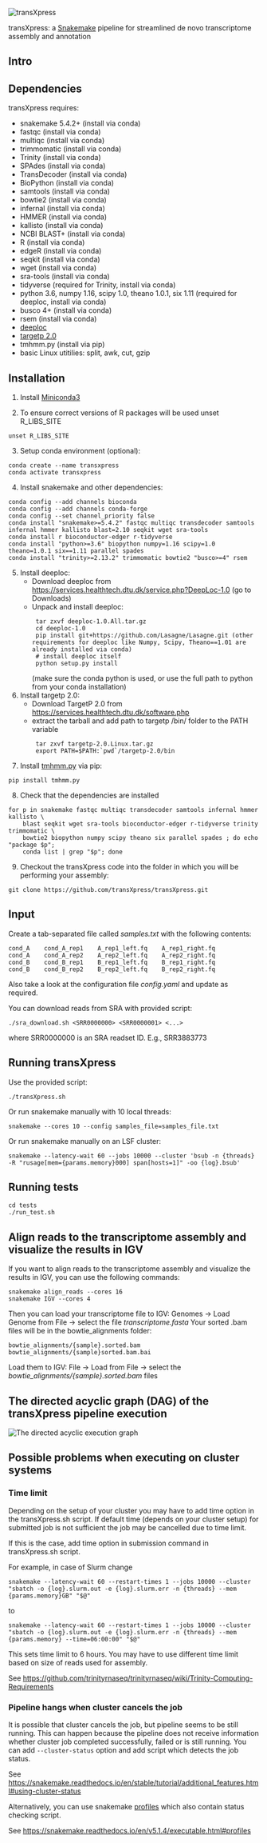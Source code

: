 ![transXpress](logo/Transxpress_Logo_RGB.png)

transXpress: a [Snakemake](https://snakemake.readthedocs.io/en/stable/) pipeline for streamlined de novo transcriptome assembly and annotation

## Intro

## Dependencies

transXpress requires:
* snakemake 5.4.2+ (install via conda)
* fastqc (install via conda)
* multiqc (install via conda)
* trimmomatic (install via conda)
* Trinity (install via conda)
* SPAdes (install via conda)
* TransDecoder (install via conda)
* BioPython (install via conda)
* samtools (install via conda)
* bowtie2 (install via conda)
* infernal (install via conda)
* HMMER (install via conda)
* kallisto (install via conda)
* NCBI BLAST+ (install via conda)
* R (install via conda)
* edgeR (install via conda)
* seqkit (install via conda)
* wget (install via conda)
* sra-tools (install via conda)
* tidyverse (required for Trinity, install via conda)
* python 3.6, numpy 1.16, scipy 1.0, theano 1.0.1, six 1.11 (required for deeploc, install via conda)
* busco 4+ (install via conda)
* rsem (install via conda)
* [deeploc](https://services.healthtech.dtu.dk/service.php?DeepLoc-1.0)
* [targetp 2.0](http://www.cbs.dtu.dk/services/TargetP/)
* tmhmm.py (install via pip)
* basic Linux utitilies: split, awk, cut, gzip

## Installation

1. Install [Miniconda3](https://conda.io/en/latest/miniconda.html)

2. To ensure correct versions of R packages will be used unset R_LIBS_SITE
~~~~
unset R_LIBS_SITE
~~~~

3. Setup conda environment (optional):
~~~~
conda create --name transxpress
conda activate transxpress
~~~~

4. Install snakemake and other dependencies:  
~~~~
conda config --add channels bioconda
conda config --add channels conda-forge
conda config --set channel_priority false
conda install "snakemake>=5.4.2" fastqc multiqc transdecoder samtools infernal hmmer kallisto blast=2.10 seqkit wget sra-tools
conda install r bioconductor-edger r-tidyverse
conda install "python>=3.6" biopython numpy=1.16 scipy=1.0 theano=1.0.1 six==1.11 parallel spades
conda install "trinity>=2.13.2" trimmomatic bowtie2 "busco>=4" rsem
~~~~

5. Install deeploc:
      * Download deeploc from https://services.healthtech.dtu.dk/service.php?DeepLoc-1.0 (go to Downloads)
      * Unpack and install deeploc:
        ~~~~
         tar zxvf deeploc-1.0.All.tar.gz
         cd deeploc-1.0
         pip install git+https://github.com/Lasagne/Lasagne.git (other requirements for deeploc like Numpy, Scipy, Theano==1.01 are already installed via conda)
         # install deeploc itself
         python setup.py install
        ~~~~
        (make sure the conda python is used, or use the full path to python from your conda installation)
6. Install targetp 2.0:
      * Download TargetP 2.0 from https://services.healthtech.dtu.dk/software.php
      * extract the tarball and add path to targetp /bin/ folder to the PATH variable
        ~~~~
         tar zxvf targetp-2.0.Linux.tar.gz
         export PATH=$PATH:`pwd`/targetp-2.0/bin
        ~~~~
7. Install [tmhmm.py](https://github.com/dansondergaard/tmhmm.py) via pip:
~~~~
pip install tmhmm.py
~~~~

8. Check that the dependencies are installed
~~~~
for p in snakemake fastqc multiqc transdecoder samtools infernal hmmer kallisto \
    blast seqkit wget sra-tools bioconductor-edger r-tidyverse trinity trimmomatic \
    bowtie2 biopython numpy scipy theano six parallel spades ; do echo "package $p";
    conda list | grep "$p"; done
~~~~

9. Checkout the transXpress code into the folder in which you will be performing your assembly:
~~~~
git clone https://github.com/transXpress/transXpress.git
~~~~

## Input

Create a tab-separated file called *samples.txt* with the following contents:
~~~
cond_A    cond_A_rep1    A_rep1_left.fq    A_rep1_right.fq
cond_A    cond_A_rep2    A_rep2_left.fq    A_rep2_right.fq
cond_B    cond_B_rep1    B_rep1_left.fq    B_rep1_right.fq
cond_B    cond_B_rep2    B_rep2_left.fq    B_rep2_right.fq
~~~

Also take a look at the configuration file *config.yaml* and update as required.

You can download reads from SRA with provided script:
~~~~
./sra_download.sh <SRR0000000> <SRR0000001> <...>
~~~~
where SRR0000000 is an SRA readset ID. E.g., SRR3883773
## Running transXpress

Use the provided script:
~~~~
./transXpress.sh
~~~~

Or run snakemake manually with 10 local threads:
~~~~
snakemake --cores 10 --config samples_file=samples_file.txt
~~~~

Or run snakemake manually on an LSF cluster:
~~~~
snakemake --latency-wait 60 --jobs 10000 --cluster 'bsub -n {threads} -R "rusage[mem={params.memory}000] span[hosts=1]" -oo {log}.bsub'
~~~~

## Running tests
~~~~
cd tests
./run_test.sh
~~~~

## Align reads to the transcriptome assembly and visualize the results in IGV
If you want to align reads to the transcriptome assembly and visualize the results in IGV, you can use the following commands:
~~~~
snakemake align_reads --cores 16 
snakemake IGV --cores 4
~~~~

Then you can load your transcriptome file to IGV: Genomes -> Load Genome from File -> select the file *transcriptome.fasta*
Your sorted .bam files will be in the bowtie_alignments folder: 
~~~~
bowtie_alignments/{sample}.sorted.bam
bowtie_alignments/{sample}sorted.bam.bai
~~~~
Load them to IGV: File -> Load from File -> select the *bowtie_alignments/{sample}.sorted.bam* files

## The directed acyclic graph (DAG) of the transXpress pipeline execution

![The directed acyclic execution graph](dag.svg )

## Possible problems when executing on cluster systems

### Time limit
Depending on the setup of your cluster you may have to add time option in the transXpress.sh script.
If default time (depends on your cluster setup) for submitted job is not sufficient the job may be cancelled due to time limit.

If this is the case, add time option in submission command in transXpress.sh script.

For example, in case of Slurm change
~~~~
snakemake --latency-wait 60 --restart-times 1 --jobs 10000 --cluster "sbatch -o {log}.slurm.out -e {log}.slurm.err -n {threads} --mem {params.memory}GB" "$@"
~~~~
to
~~~~
snakemake --latency-wait 60 --restart-times 1 --jobs 10000 --cluster "sbatch -o {log}.slurm.out -e {log}.slurm.err -n {threads} --mem {params.memory} --time=06:00:00" "$@"
~~~~
This sets time limit to 6 hours. You may have to use different time limit based on size of reads used for assembly. 

See https://github.com/trinityrnaseq/trinityrnaseq/wiki/Trinity-Computing-Requirements

### Pipeline hangs when cluster cancels the job
It is possible that cluster cancels the job, but pipeline seems to be still running. This can happen because the pipeline does not receive information whether cluster job completed successfully, failed or is still running. You can add `--cluster-status` option and add script which detects the job status. 

See https://snakemake.readthedocs.io/en/stable/tutorial/additional_features.html#using-cluster-status

Alternatively, you can use snakemake [profiles](https://github.com/Snakemake-Profiles/doc) which also contain status checking script. 

See https://snakemake.readthedocs.io/en/v5.1.4/executable.html#profiles 


